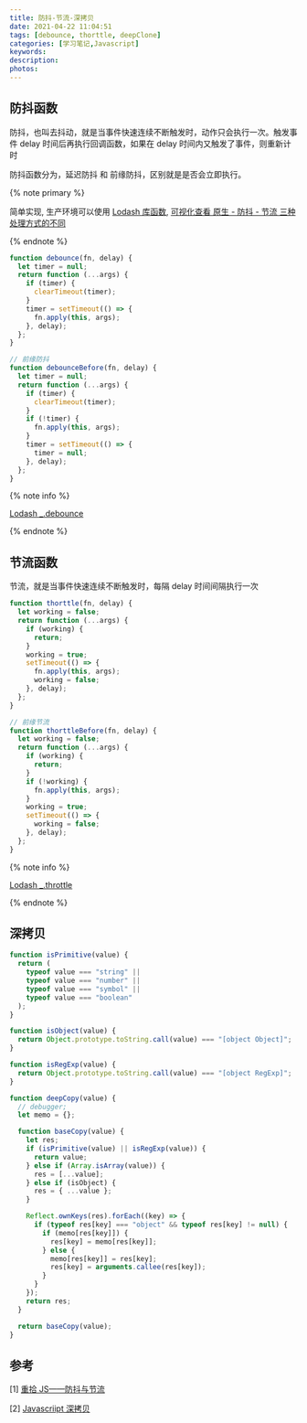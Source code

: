```yaml
---
title: 防抖-节流-深拷贝
date: 2021-04-22 11:04:51
tags: [debounce, thorttle, deepClone]
categories: [学习笔记,Javascript]
keywords:
description:
photos:
---
```


## 防抖函数

防抖，也叫去抖动，就是当事件快速连续不断触发时，动作只会执行一次。触发事件 delay 时间后再执行回调函数，如果在 delay 时间内又触发了事件，则重新计时

防抖函数分为，延迟防抖 和 前缘防抖，区别就是是否会立即执行。

{% note primary %}

简单实现, 生产环境可以使用 [Lodash 库函数](https://lodash.com/docs/),  [可视化查看 原生 - 防抖 - 节流 三种处理方式的不同](http://demo.nimius.net/debounce_throttle/)

{% endnote %}

<!-- more -->

```js
function debounce(fn, delay) {
  let timer = null;
  return function (...args) {
    if (timer) {
      clearTimeout(timer);
    }
    timer = setTimeout(() => {
      fn.apply(this, args);
    }, delay);
  };
}

// 前缘防抖
function debounceBefore(fn, delay) {
  let timer = null;
  return function (...args) {
    if (timer) {
      clearTimeout(timer);
    }
    if (!timer) {
      fn.apply(this, args);
    }
    timer = setTimeout(() => {
      timer = null;
    }, delay);
  };
}
```

{% note info %}

[Lodash _.debounce](https://github.com/lodash/lodash/blob/4.17.15/lodash.js#L10304)

{% endnote %}

## 节流函数

节流，就是当事件快速连续不断触发时，每隔 delay 时间间隔执行一次

```js
function thorttle(fn, delay) {
  let working = false;
  return function (...args) {
    if (working) {
      return;
    }
    working = true;
    setTimeout(() => {
      fn.apply(this, args);
      working = false;
    }, delay);
  };
}

// 前缘节流
function thorttleBefore(fn, delay) {
  let working = false;
  return function (...args) {
    if (working) {
      return;
    }
    if (!working) {
      fn.apply(this, args);
    }
    working = true;
    setTimeout(() => {
      working = false;
    }, delay);
  };
}
```

{% note info %}

[Lodash _.throttle](https://github.com/lodash/lodash/blob/4.17.15/lodash.js#L10897)

{% endnote %}

## 深拷贝

```js
function isPrimitive(value) {
  return (
    typeof value === "string" ||
    typeof value === "number" ||
    typeof value === "symbol" ||
    typeof value === "boolean"
  );
}

function isObject(value) {
  return Object.prototype.toString.call(value) === "[object Object]";
}

function isRegExp(value) {
  return Object.prototype.toString.call(value) === "[object RegExp]";
}

function deepCopy(value) {
  // debugger;
  let memo = {};

  function baseCopy(value) {
    let res;
    if (isPrimitive(value) || isRegExp(value)) {
      return value;
    } else if (Array.isArray(value)) {
      res = [...value];
    } else if (isObject) {
      res = { ...value };
    }

    Reflect.ownKeys(res).forEach((key) => {
      if (typeof res[key] === "object" && typeof res[key] != null) {
        if (memo[res[key]]) {
          res[key] = memo[res[key]];
        } else {
          memo[res[key]] = res[key];
          res[key] = arguments.callee(res[key]);
        }
      }
    });
    return res;
  }

  return baseCopy(value);
}
```

## 参考

[1] [重拾 JS——防抖与节流](https://juejin.cn/post/6844904144466083853)

[2] [Javascriipt 深拷贝](https://segmentfault.com/a/1190000015455662)

